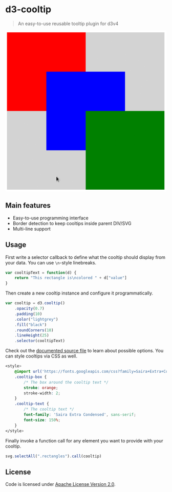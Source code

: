 # d3-cooltip

> An easy-to-use reusable tooltip plugin for d3v4

![alt text](img/cooltip.gif)

## Main features

- Easy-to-use programming interface
- Border detection to keep cooltips inside parent DIV/SVG
- Multi-line support

## Usage

First write a selector callback to define what the cooltip should display from your data. You can use `\n`-style linebreaks.

```javascript
var cooltipText = function(d) {
    return "This rectangle is\ncolored " + d["value"]
}
```

Then create a new cooltip instance and configure it programmatically.

```javascript
var cooltip = d3.cooltip()
    .opacity(0.7)
    .padding(10) 
    .color("lightgrey")
    .fill("black")
    .roundCorners(10)
    .lineHeight(25)
    .selector(cooltipText)
```

Check out the [documented source file](src/index.js) to learn about possible options. 
You can style cooltips via CSS as well.

```css
<style>
    @import url('https://fonts.googleapis.com/css?family=Saira+Extra+Condensed');
    .cooltip-box {
        /* The box around the cooltip text */
        stroke: orange;
        stroke-width: 2;
    }
    .cooltip-text {
        /* The cooltip text */
        font-family: 'Saira Extra Condensed', sans-serif;
        font-size: 150%;
    }
</style>
```

Finally invoke a function call for any element you want to provide with your cooltip.

```javascript
svg.selectAll(".rectangles").call(cooltip)
```

## License

Code is licensed under [Apache License Version 2.0](LICENSE).
